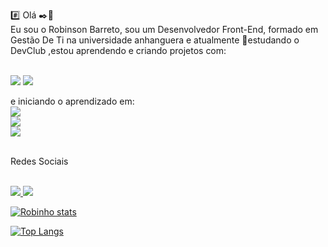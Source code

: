 :hash: Olá :black_nib::dizzy:
<br>
Eu sou o Robinson Barreto, sou um Desenvolvedor Front-End, formado em Gestão De Ti na universidade anhanguera e atualmente :ledger:estudando o DevClub ,estou aprendendo e criando projetos com:
<br>
<br>

<img src="https://img.shields.io/badge/HTML5-E34F26?style=for-the-badge&logo=html5&logoColor=white">
	<img src="https://img.shields.io/badge/CSS3-1572B6?style=for-the-badge&logo=css3&logoColor=white">
<br>


e iniciando o aprendizado em:
<br><img src="https://img.shields.io/badge/JavaScript-F7DF1E?style=for-the-badge&logo=javascript&logoColor=black">
<br>  <img src="https://img.shields.io/badge/React-20232A?style=for-the-badge&logo=react&logoColor=61DAFB"> 
<br> <img src="https://img.shields.io/badge/TypeScript-007ACC?style=for-the-badge&logo=typescript&logoColor=white">
<br>
<br>
<p>Redes Sociais</p>
<a href="https://www.instagram.com/robinhobarreto853/" > 
<br><img src="https://img.shields.io/badge/Instagram-E4405F?style=for-the-badge&logo=instagram&logoColor=white"> </a>
<a href="https://www.linkedin.com/in/robinson-barreto-82931a250/"> <img src="https://img.shields.io/badge/LinkedIn-0077B5?style=for-the-badge&logo=linkedin&logoColor=white">


[![Robinho stats](https://github-readme-stats.vercel.app/api?username=Robinho-Dev)](https://github.com/anuraghazra/github-readme-stats)

[![Top Langs](https://github-readme-stats.vercel.app/api/top-langs/?username=Robinho-Dev)](https://github.com/anuraghazra/github-readme-stats)
